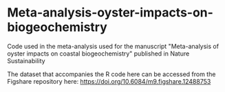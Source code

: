 # Meta-analysis-oyster-impacts-on-biogeochemistry
Code used in the meta-analysis used for the manuscript "Meta-analysis of oyster impacts on coastal biogeochemistry" published in Nature Sustainability

The dataset that accompanies the R code here can be accessed from the Figshare repository here: https://doi.org/10.6084/m9.figshare.12488753
